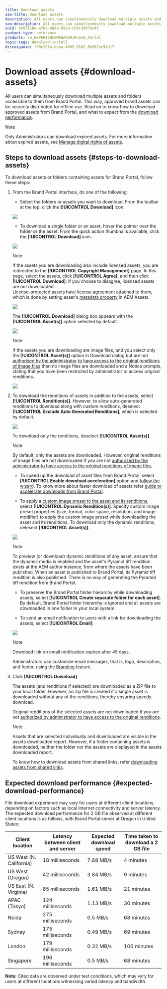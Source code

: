 ```yaml
---
title: Download assets
seo-title: Download assets
description: All users can simultaneously download multiple assets and folders accessible to them. This way, approved brand assets can be securely distributed for offline use.
seo-description: All users can simultaneously download multiple assets and folders accessible to them. This way, approved brand assets can be securely distributed for offline use.
uuid: 4b57118e-a76e-4d8a-992a-cb3c3097bc03
content-type: reference
products: SG_EXPERIENCEMANAGER/Brand_Portal
topic-tags: download-install
discoiquuid: f90c2214-beea-4695-9102-8b952bc9fd17
---
```


# Download assets {#download-assets}

All users can simultaneously download multiple assets and folders accessible to them from Brand Portal. This way, approved brand assets can be securely distributed for offline use. Read on to know how to download approved assets from Brand Portal, and what to expect from the [download performance](../using/brand-portal-download-users.md#main-pars-header).

>[!NOTE]
>
>Only Administrators can download expired assets. For more information about expired assets, see [Manage digital rights of assets](../using/manage-digital-rights-of-assets.md).

## Steps to download assets {#steps-to-download-assets}

To download assets or folders containing assets for Brand Portal, follow these steps:

1. From the Brand Portal interface, do one of the following:

    * Select the folders or assets you want to download. From the toolbar at the top, click the **[!UICONTROL Download]** icon.

   ![](assets/downloadassets-1.png)

    * To download a single folder or an asset, hover the pointer over the folder or the asset. From the quick action thumbnails available, click the **[!UICONTROL Download]** icon.

   ![](assets/downloadsingleasset-1.png)

   >[!NOTE]
    >
    >If the assets you are downloading also include licensed assets, you are redirected to the **[!UICONTROL Copyright Management]** page. In this page, select the assets, click **[!UICONTROL Agree]**, and then click **[!UICONTROL Download]**. If you choose to disagree, licensed assets are not downloaded.  
    >License-protected assets have [license agreement attached](https://helpx.adobe.com/experience-manager/6-5/assets/using/drm.html#DigitalRightsManagementinAssets) to them, which is done by setting asset's [metadata property](https://helpx.adobe.com/experience-manager/6-5/assets/using/drm.html#DigitalRightsManagementinAssets) in AEM Assets.
    >

   ![](assets/licensed-asset-download-1.png)

   The **[!UICONTROL Download]** dialog box appears with the **[!UICONTROL Asset(s)]** option selected by default.

   ![](assets/donload-assets-dialog-1.png)

   >[!NOTE]
    >
    >If the assets you are downloading are image files, and you select only the **[!UICONTROL Asset(s)]** option in Download dialog but are not [authorized by the administrator to have access to the original renditions of image files](../using/brand-portal-adding-users.md#main-pars-procedure-202029708) then no image files are downloaded and a Notice prompts, stating that you have been restricted by administrator to access original renditions.
    >

   ![](assets/restrictaccess-note.png)

1. To download the renditions of assets in addition to the assets, select **[!UICONTROL Rendition(s)]**. However, to allow auto-generated renditions to download along with custom renditions, deselect **[!UICONTROL Exclude Auto Generated Renditions]**, which is selected by default.

   ![](assets/exclude-auto-renditions.png)

    To download only the renditions, deselect **[!UICONTROL Asset(s)]**.

   >[!NOTE]
    >
    >By default, only the assets are downloaded. However, original renditions of image files are not downloaded if you are not [authorized by the administrator to have access to the original renditions of image files](../using/brand-portal-adding-users.md#main-pars-procedure-202029708).
    >

    * To speed up the download of asset files from Brand Portal, select **[!UICONTROL Enable download acceleration]** option and [follow the wizard](../using/accelerated-download.md#main-pars-header-405749062). To know more about faster download of assets refer [guide to accelerate downloads from Brand Portal](../using/accelerated-download.md).

    * To apply a [custom image preset to the asset and its renditions](../using/brand-portal-image-presets.md#applyimagepresetswhendownloadingimages), select **[!UICONTROL Dynamic Rendition(s)]**. Specify custom image preset properties (size, format, color space, resolution, and image modifier) to apply the custom image preset while downloading the asset and its renditions. To download only the dynamic renditions, delesect **[!UICONTROL Asset(s)]**.

   ![](assets/dynamic-renditions.png)

   >[!NOTE]
    >
    >To preview (or download) dynamic renditions of any asset, ensure that the dynamic media is enabled and the asset's Pyramid tiff rendition exists at the AEM author instance, from where the assets have been published. When an asset is published to Brand Portal, its Pyramid tiff rendition is also published. There is no way of generating the Pyramid tiff rendition from Brand Portal.
    >

    * To preserve the Brand Portal folder hierarchy while downloading assets, select **[!UICONTROL Create separate folder for each asset]**. By default, Brand Portal folder hierarchy is ignored and all assets are downloaded in one folder in your local system.

    * To send an email notification to users with a link for downloading the assets, select **[!UICONTROL Email]**.

   ![](assets/download-link.png)

   >[!NOTE]
    >
    >Download link on email notification expires after 45 days.
    >
    >Administrators can customize email messages, that is, logo, description, and footer, using the [Branding](../using/brand-portal-branding.md) feature.
    >

1. Click **[!UICONTROL Download]**.

   The assets (and renditions if selected) are downloaded as a ZIP file to your local folder. However, no zip file is created if a single asset is downloaded without any of the renditions, thereby ensuring speedy download.

   Original renditions of the selected assets are not downloaded if you are not [authorized by administrator to have access to the original renditions](../using/brand-portal-adding-users.md#main-pars-procedure-202029708).

   >[!NOTE]
    >
    >Assets that are selected individually and downloaded are visible in the assets downloaded report. However, if a folder containing assets is downloaded, neither the folder nor the assets are displayed in the assets downloaded report.
    >

   To know how to download assets from shared links, refer [downloading assets from shared links](../using/brand-portal-link-share.md#main-pars-header-1703469193).

## Expected download performance {#expected-download-performance}

File download experience may vary for users at different client locations, depending on factors such as local Internet connectivity and server latency. The expected download performance for 2 GB file observed at different client locations is as follows, with Brand Portal server at Oregon in United States:

| Client location         | Latency between client and server | Expected download speed | Time taken to download a 2 GB file |
|-------------------------|-----------------------------------|-------------------------|------------------------------------|
| US West (N. California) | 18 milliseconds                   | 7.68 MB/s               | 4 minutes                          |
| US West (Oregon)        | 42 milliseconds                   | 3.84 MB/s               | 9 minutes                          |
| US East (N. Virginia)   | 85 milliseconds                   | 1.61 MB/s               | 21 minutes                         |
| APAC (Tokyo)            | 124 milliseconds                  | 1.13 MB/s               | 30 minutes                         |
| Noida                   | 275 milliseconds                  | 0.5 MB/s                | 68 minutes                         |
| Sydney                  | 175 milliseconds                  | 0.49 MB/s               | 69 minutes                         |
| London                  | 179 milliseconds                  | 0.32 MB/s               | 106 minutes                        |
| Singapore               | 196 milliseconds                  | 0.5 MB/s                | 68 minutes                         |

**Note**: Cited data are observed under test conditions, which may vary for users at different locations witnessing varied latency and bandwidth.
